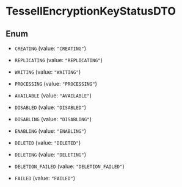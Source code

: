 

# TessellEncryptionKeyStatusDTO

## Enum


* `CREATING` (value: `"CREATING"`)

* `REPLICATING` (value: `"REPLICATING"`)

* `WAITING` (value: `"WAITING"`)

* `PROCESSING` (value: `"PROCESSING"`)

* `AVAILABLE` (value: `"AVAILABLE"`)

* `DISABLED` (value: `"DISABLED"`)

* `DISABLING` (value: `"DISABLING"`)

* `ENABLING` (value: `"ENABLING"`)

* `DELETED` (value: `"DELETED"`)

* `DELETING` (value: `"DELETING"`)

* `DELETION_FAILED` (value: `"DELETION_FAILED"`)

* `FAILED` (value: `"FAILED"`)



